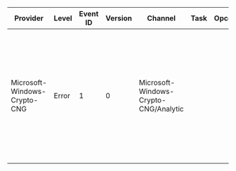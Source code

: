 Provider                      |  Level  |  Event ID  |  Version  |  Channel                                |  Task  |  Opcode  |  Keyword  |  Message
------------------------------|---------|------------|-----------|-----------------------------------------|--------|----------|-----------|----------------------------------------------------------------------------------------------------------------------------------------------------------------------------------------------------------------
Microsoft-Windows-Crypto-CNG  |  Error  |  1         |  0        |  Microsoft-Windows-Crypto-CNG/Analytic  |        |          |           |  Open Provider Failure.  Cryptographic Parameters: 	Provider Name:	{ProviderName} 	Algorithm Name:	{AlgorithmName} 	Flags:	{dwFlags} Failure Information: 	Return Code:	{Status} 	Failure Type:	{OperationType}